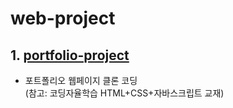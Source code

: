  # web-project

## 1. [portfolio-project][folder01]
- 포트폴리오 웹페이지 클론 코딩   
(참고: 코딩자율학습 HTML+CSS+자바스크립트 교재)

  [folder01]: <https://github.com/kimg1623/web-project/tree/main/portfolio-project>
